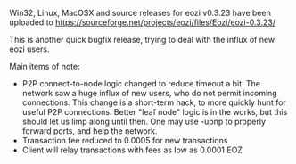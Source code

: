 Win32, Linux, MacOSX and source releases for eozi v0.3.23 have been uploaded to
https://sourceforge.net/projects/eozi/files/Eozi/eozi-0.3.23/

This is another quick bugfix release, trying to deal with the influx of new eozi users.

Main items of note:

* P2P connect-to-node logic changed to reduce timeout a bit.  The network saw a huge influx of new users, who do not permit incoming connections.  This change is a short-term hack, to more quickly hunt for useful P2P connections.  Better "leaf node" logic is in the works, but this should let us limp along until then.  One may use -upnp to properly forward ports, and help the network.
* Transaction fee reduced to 0.0005 for new transactions
* Client will relay transactions with fees as low as 0.0001 EOZ
